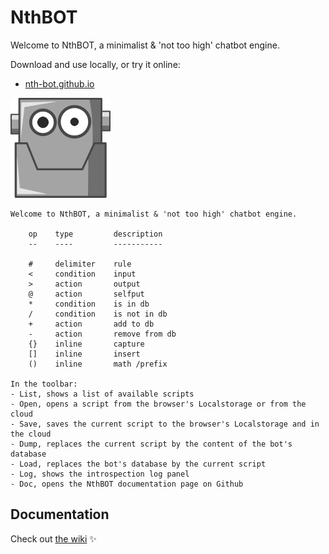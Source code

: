 # NthBOT

Welcome to NthBOT, a minimalist &amp; 'not too high' chatbot engine.

Download and use locally, or try it online:

* [nth-bot.github.io](https://nth-bot.github.io/)

[![](https://github.com/nth-bot/nth-bot.github.io/raw/main/small-android.png)](https://nth-bot.github.io/)

    Welcome to NthBOT, a minimalist & 'not too high' chatbot engine.

        op    type         description
        --    ----         -----------
        
        #     delimiter    rule
        <     condition    input
        >     action       output
        @     action       selfput
        *     condition    is in db
        /     condition    is not in db
        +     action       add to db
        -     action       remove from db
        {}    inline       capture
        []    inline       insert
        ()    inline       math /prefix
        
    In the toolbar:
    - List, shows a list of available scripts
    - Open, opens a script from the browser's Localstorage or from the cloud
    - Save, saves the current script to the browser's Localstorage and in the cloud
    - Dump, replaces the current script by the content of the bot's database
    - Load, replaces the bot's database by the current script
    - Log, shows the introspection log panel
    - Doc, opens the NthBOT documentation page on Github
        
## Documentation

Check out [the wiki](https://github.com/nth-bot/nth-bot.github.io/wiki) ✨
  
